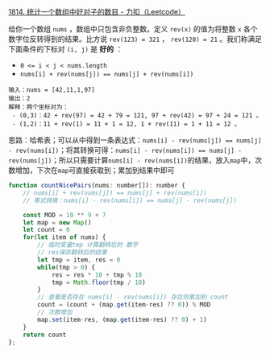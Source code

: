 [1814. 统计一个数组中好对子的数目 - 力扣（Leetcode）](https://leetcode.cn/problems/count-nice-pairs-in-an-array/description/)

给你一个数组 `nums` ，数组中只包含非负整数。定义 `rev(x)` 的值为将整数 `x` 各个数字位反转得到的结果。比方说 `rev(123) = 321` ， `rev(120) = 21` 。我们称满足下面条件的下标对 `(i, j)` 是 **好的** ：

- `0 <= i < j < nums.length`
- `nums[i] + rev(nums[j]) == nums[j] + rev(nums[i])`

```
输入：nums = [42,11,1,97]
输出：2
解释：两个坐标对为：
 - (0,3)：42 + rev(97) = 42 + 79 = 121, 97 + rev(42) = 97 + 24 = 121 。
 - (1,2)：11 + rev(1) = 11 + 1 = 12, 1 + rev(11) = 1 + 11 = 12 。
```

思路：哈希表；可以从中得到一条表达式：`nums[i] - rev(nums[j]) == nums[j] - rev(nums[i])`；将其转换可得：`nums[i] - rev(nums[i]) == nums[j] - rev(nums[j])`；所以只需要计算`nums[i] - rev(nums[i])`的结果，放入`map`中，次数增加，下次在`map`可直接获取到；累加到结果中即可

```javascript
function countNicePairs(nums: number[]): number {
    // nums[i] + rev(nums[j]) == nums[j] + rev(nums[i])
    // 等式转换：nums[i] - rev(nums[i]) == nums[j] - rev(nums[j])

    const MOD = 10 ** 9 + 7
    let map = new Map()
    let count = 0
    for(let item of nums) {
        // 临时变量tmp 计算翻转后的 数字
        // res保存翻转后的结果
        let tmp = item, res = 0
        while(tmp > 0) {
            res = res * 10 + tmp % 10
            tmp = Math.floor(tmp / 10)
        }
        // 查看是否存在 nums[i] - rev(nums[i]) 存在则累加到 count
        count = (count + (map.get(item-res) ?? 0)) % MOD
        // 次数增加
        map.set(item-res, (map.get(item-res) ?? 0) + 1)
    }
    return count
};
```

